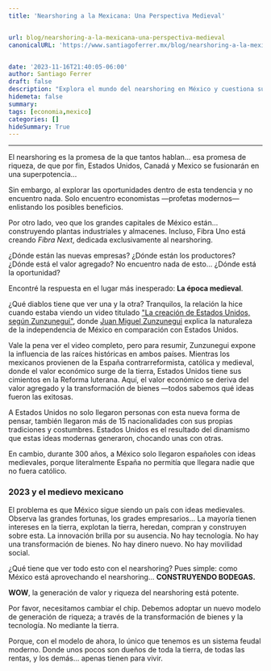 ```yaml
---
title: 'Nearshoring a la Mexicana: Una Perspectiva Medieval'


url: blog/nearshoring-a-la-mexicana-una-perspectiva-medieval
canonicalURL: 'https://www.santiagoferrer.mx/blog/nearshoring-a-la-mexicana-una-perspectiva-medieval'


date: '2023-11-16T21:40:05-06:00'
author: Santiago Ferrer
draft: false
description: "Explora el mundo del nearshoring en México y cuestiona sus promesas de riqueza. Descubre cómo las raíces medievales del país afectan la innovación y la movilidad social."
hidemeta: false
summary:
tags: [economia,mexico]
categories: []
hideSummary: True
---
```

***

El nearshoring es la promesa de la que tantos hablan... esa promesa de riqueza, de que por fin, Estados Unidos, Canadá y Mexico se fusionarán en una superpotencia...

Sin embargo, al explorar las oportunidades dentro de esta tendencia y no encuentro nada. Solo encuentro economistas —profetas modernos— enlistando los posibles beneficios.

Por otro lado, veo que los grandes capitales de México están... construyendo plantas industriales y almacenes. Incluso, Fibra Uno está creando *Fibra Next*, dedicada exclusivamente al nearshoring.

¿Dónde están las nuevas empresas? ¿Dónde están los productores? ¿Dónde está el valor agregado? No encuentro nada de esto... ¿Dónde está la oportunidad?

Encontré la respuesta en el lugar más inesperado: **La época medieval**.

¿Qué diablos tiene que ver una y la otra? Tranquilos, la relación la hice cuando estaba viendo un video titulado ["La creación de Estados Unidos, según Zunzunegui"](https://www.youtube.com/watch?v=1QkrOKsliT0&ab_channel=EddyWarman), donde [Juan Miguel Zunzunegui](https://www.instagram.com/jmzunzu/?hl=en) explica la naturaleza de la independencia de México en comparación con Estados Unidos.

Vale la pena ver el video completo, pero para resumir, Zunzunegui expone la influencia de las raíces históricas en ambos países. Mientras los mexicanos provienen de la España contrarreformista, católica y medieval, donde el valor económico surge de la tierra, Estados Unidos tiene sus cimientos en la Reforma luterana. Aquí, el valor económico se deriva del valor agregado y la transformación de bienes —todos sabemos qué ideas fueron las exitosas.

A Estados Unidos no solo llegaron personas con esta nueva forma de pensar, también llegaron más de 15 nacionalidades con sus propias tradiciones y costumbres. Estados Unidos es el resultado del dinamismo que estas ideas modernas generaron, chocando unas con otras.

En cambio, durante 300 años, a México solo llegaron españoles con ideas medievales, porque literalmente España no permitía que llegara nadie que no fuera católico.

### 2023 y el medievo mexicano
El problema es que México sigue siendo un país con ideas medievales. Observa las grandes fortunas, los grades empresarios... La mayoría tienen intereses en la tierra, explotan la tierra, heredan, compran y construyen sobre esta. La innovación brilla por su ausencia. No hay tecnología. No hay una transformación de bienes. No hay dinero nuevo. No hay movilidad social.

¿Qué tiene que ver todo esto con el nearshoring? Pues simple: como México está aprovechando el nearshoring... **CONSTRUYENDO BODEGAS.**

**WOW**, la generación de valor y riqueza del nearshoring está potente.

Por favor, necesitamos cambiar el chip. Debemos adoptar un nuevo modelo de generación de riqueza; a través de la transformación de bienes y la tecnología. No mediante la tierra.

Porque, con el modelo de ahora, lo único que tenemos es un sistema feudal moderno. Donde unos pocos son dueños de toda la tierra, de todas las rentas, y los demás... apenas tienen para vivir.

